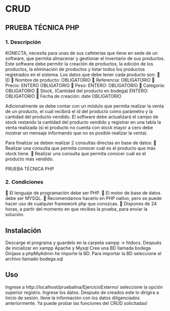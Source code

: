 # CRUD
## PRUEBA TÉCNICA PHP
### 1. Descripción

KONECTA, necesita para unas de sus cafeterías que tiene en sede de un software, que permita
almacenar y gestionar el inventario de sus productos. Este software debe permitir la creación de
productos, la edición de los productos, la eliminación de productos y listar todos los productos
registrados en el sistema.
Los datos que debe tener cada producto son:
 ID
 Nombre de producto: OBLIGATORIO
 Referencia: OBLIGATORIO
 Precio: ENTERO OBLIGATORIO
 Peso: ENTERO: OBLIGATORIO
 Categoría: OBLIGATORIO
 Stock, (Cantidad del producto en bodega) ENTERO: OBLIGATORIO
 Fecha de creación: date OBLIGATORIO

Adicionalmente se debe contar con un módulo que permita realizar la venta de un producto, el cual recibirá el
id del producto como parámetro y la cantidad del producto vendido. El software debe actualizará el campo de
stock restando la cantidad del producto vendido y registrar en una tabla la venta realizada (si el producto no
cuenta con stock mayor a cero debe mostrar un mensaje informando que no es posible realizar la venta).

Para finalizar se deben realizar 2 consultas directas en base de datos:
 Realizar una consulta que permita conocer cuál es el producto que más stock tiene.
 Realizar una consulta que permita conocer cuál es el producto más vendido.

PRUEBA TÉCNICA PHP

### 2. Condiciones
 El lenguaje de programación debe ser PHP.
 El motor de base de datos debe ser MYSQL.
 Recomendamos hacerlo en PHP nativo, pero se puede hacer uso de cualquier framework php
que conozcas.
 Dispones de 24 horas, a partir del momento en que recibes la prueba, para enviar la solución.

## Instalación
Descarge el programa y guardelo en la carpeta xampp -> htdocs.
Después de inicializar en xampp Apache y Mysql 
Cree una BD llamada bodega
Dirijase a phpMyAdmin he importe la BD.
Para importar la BD seleccione el archivo llamado bodega.sql

## Uso
Ingrese a http://localhost/pruebalina/EjercicioExterno/
seleccione la opción superior registro.
Ingrese los datos.
Después de creados este lo dirigira a Inicio de sesión.
llene la información con los datos diligenciados anteriormente.
Ya puede probar las funciones del CRUD solicitadas!

